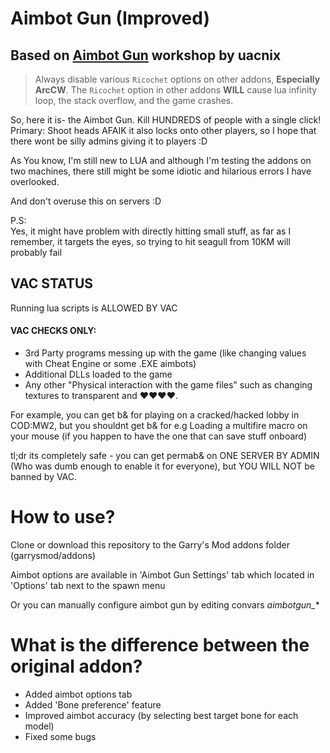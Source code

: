 # Aimbot Gun (Improved)
## Based on [Aimbot Gun](https://steamcommunity.com/sharedfiles/filedetails/?id=129637512) workshop by uacnix

>Always disable various `Ricochet` options on other addons, **Especially ArcCW**.
>The `Ricochet` option in other addons **WILL** cause lua infinity loop, the stack overflow, and the game crashes.

So, here it is- the Aimbot Gun. Kill HUNDREDS of people with a single click!
Primary: Shoot heads
AFAIK it also locks onto other players, so I hope that there wont be silly admins giving it to players :D

As You know, I'm still new to LUA and although I'm testing the addons on two machines, there still might be some idiotic and hilarious errors I have overlooked.

And don't overuse this on servers :D

P.S:\
Yes, it might have problem with directly hitting small stuff, as far as I remember, it targets the eyes, so trying to hit seagull from 10KM will probably fail

## VAC STATUS
Running lua scripts is ALLOWED BY VAC

#### VAC CHECKS ONLY:
* 3rd Party programs messing up with the game (like changing values with Cheat Engine or some .EXE aimbots)
* Additional DLLs loaded to the game
* Any other "Physical interaction with the game files" such as changing textures to transparent and ♥♥♥♥.

For example, you can get b& for playing on a cracked/hacked lobby in COD:MW2, but you shouldnt get b& for e.g Loading a multifire macro on your mouse (if you happen to have the one that can save stuff onboard)

tl;dr its completely safe - you can get permab& on ONE SERVER BY ADMIN (Who was dumb enough to enable it for everyone), but YOU WILL NOT be banned by VAC.

# How to use?

Clone or download this repository to the Garry's Mod addons folder (garrysmod/addons)

Aimbot options are available in 'Aimbot Gun Settings' tab which located in 'Options' tab next to the spawn menu

Or you can manually configure aimbot gun by editing convars *aimbotgun_**

# What is the difference between the original addon?

* Added aimbot options tab
* Added 'Bone preference' feature
* Improved aimbot accuracy (by selecting best target bone for each model)
* Fixed some bugs

